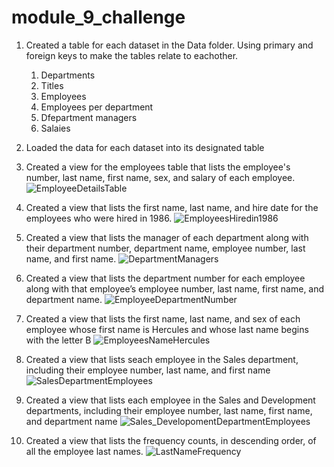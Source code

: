 # module_9_challenge

1. Created a table for each dataset in the Data folder. Using primary and foreign keys to make the tables relate to eachother.
    1. Departments
    2. Titles
    3. Employees
    4. Employees per department
    5. Dfepartment managers
    6. Salaies
    
2. Loaded the data for each dataset into its designated table

3. Created a view for the employees table that lists the employee's number, last name, first name, sex, and salary of each employee.
    ![EmployeeDetailsTable](/Users/angelolima/Documents/module_9_challenge/README/Employee_Details.png)
   
4. Created a view that lists the first name, last name, and hire date for the employees who were hired in 1986.
    ![EmployeesHiredin1986](/Users/angelolima/Documents/module_9_challenge/README/Employees_Hired_In_1986.png)
    
5.  Created a view that lists the manager of each department along with their department number, department name, employee number, last name, and first name.
    ![DepartmentManagers](/Users/angelolima/Documents/module_9_challenge/README/Dept_Managers.png)
    
6. Created a view that lists the department number for each employee along with that employee’s employee number, last name, first name, and department name.
    ![EmployeeDepartmentNumber](/Users/angelolima/Documents/module_9_challenge/README/Employee_Dept_Number.png)
    
7. Created a view that lists the first name, last name, and sex of each employee whose first name is Hercules and whose last name begins with the letter B
    ![EmployeesNameHercules](/Users/angelolima/Documents/module_9_challenge/README/Employees_Named_Hercules.png)
    
8. Created a view that lists seach employee in the Sales department, including their employee number, last name, and first name
    ![SalesDepartmentEmployees](/Users/angelolima/Documents/module_9_challenge/README/Sales_Dept_Employees.png)
    
9. Created a view that lists each employee in the Sales and Development departments, including their employee number, last name, first name, and department name
    ![Sales_DevelopomentDepartmentEmployees](/Users/angelolima/Documents/module_9_challenge/README/Sales_Devt_Dept_Employees.png)

10. Created a view that lists the frequency counts, in descending order, of all the employee last names.
    ![LastNameFrequency](/Users/angelolima/Documents/module_9_challenge/README/Last_Name_Frequency.png)

